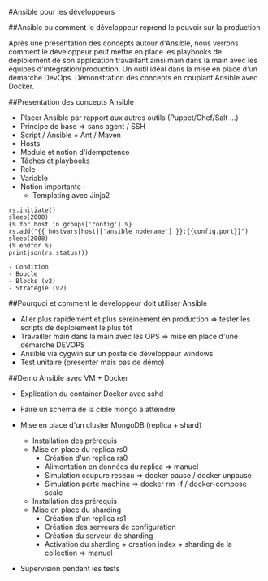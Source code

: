 #Ansible pour les développeurs

##Ansible ou comment le développeur reprend le pouvoir sur la production

Après une présentation des concepts autour d'Ansible, nous verrons comment le développeur peut mettre en place les playbooks de déploiement de son application travaillant ainsi main dans la main avec les équipes d'intégration/production.
Un outil idéal dans la mise en place d'un démarche DevOps.
Démonstration des concepts en couplant Ansible avec Docker.

##Presentation des concepts Ansible
- Placer Ansible par rapport aux autres outils (Puppet/Chef/Salt ...)
- Principe de base => sans agent / SSH
- Script / Ansible = Ant / Maven
- Hosts
- Module et notion d'idempotence
- Tâches et playbooks
- Role
- Variable
- Notion importante :
    - Templating avec Jinja2
```   
rs.initiate()
sleep(2000)
{% for host in groups['config'] %}
rs.add("{{ hostvars[host]['ansible_nodename'] }}:{{config.port}}")
sleep(2000)
{% endfor %}
printjson(rs.status())
```
    - Condition
    - Boucle
    - Blocks (v2)
    - Stratégie (v2)

##Pourquoi et comment le developpeur doit utiliser Ansible
- Aller plus rapidement et plus sereinement en production => tester les scripts de deploiement le plus tôt
- Travailler main dans la main avec les OPS => mise en place d'une démarche DEVOPS
- Ansible via cygwin sur un poste de développeur windows
- Test unitaire (presenter mais pas de démo)

##Demo Ansible avec VM + Docker
- Explication du container Docker avec sshd
- Faire un schema de la cible mongo à atteindre
- Mise en place d'un cluster MongoDB (replica + shard)
    - Installation des prérequis
    - Mise en place du replica rs0
        - Création d'un replica rs0
        - Alimentation en données du replica => manuel
        - Simulation coupure reseau => docker pause / docker unpause
        - Simulation perte machine => docker rm -f / docker-compose scale
    - Installation des prérequis
    - Mise en place du sharding
        - Création d'un replica rs1
        - Création des serveurs de configuration
        - Création du serveur de sharding
        - Activation du sharding + creation index + sharding de la collection => manuel
                
- Supervision pendant les tests
